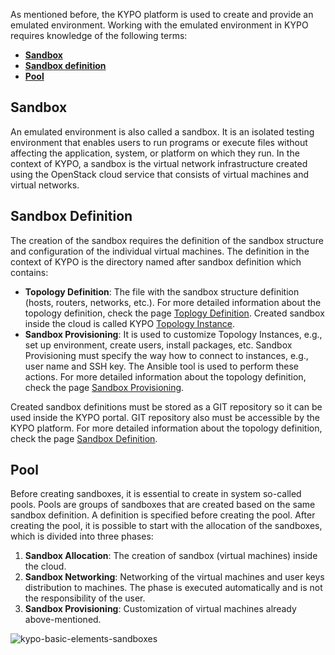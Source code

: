 As mentioned before, the KYPO platform is used to create and provide an emulated environment. Working with the emulated environment in KYPO requires knowledge of the following terms:

* [**Sandbox**](#sandbox)
* [**Sandbox definition**](#sandbox-definition)
* [**Pool**](#pool)

## Sandbox
An emulated environment is also called a sandbox. It is an isolated testing environment that enables users to run programs or execute files without affecting the application, system, or platform on which they run. In the context of KYPO, a sandbox is the virtual network infrastructure created using the OpenStack cloud service that consists of virtual machines and virtual networks.

## Sandbox Definition
The creation of the sandbox requires the definition of the sandbox structure and configuration of the individual virtual machines. The definition in the context of KYPO is the directory named after sandbox definition which contains: 

* **Topology Definition**: The file with the sandbox structure definition (hosts, routers, networks, etc.). For more detailed information about the topology definition, check the page [Toplogy Definition](../sandbox-topology/topology-definition). Created sandbox inside the cloud is called KYPO [Topology Instance](../sandbox-topology/topology-instance).
* **Sandbox Provisioning**: It is used to customize Topology Instances, e.g., set up environment, create users, install packages, etc. Sandbox Provisioning must specify the way how to connect to instances, e.g., user name and SSH key. The Ansible tool is used to perform these actions. For more detailed information about the topology definition, check the page [Sandbox Provisioning](../sandbox-provisioning).

Created sandbox definitions must be stored as a GIT repository so it can be used inside the KYPO portal. GIT repository also must be accessible by the KYPO platform. For more detailed information about the topology definition, check the page [Sandbox Definition](../sandbox-definition).

## Pool
Before creating sandboxes, it is essential to create in system so-called pools. Pools are groups of sandboxes that are created based on the same sandbox definition. A definition is specified before creating the pool. After creating the pool, it is possible to start with the allocation of the sandboxes, which is divided into three phases:
    
1. **Sandbox Allocation**: The creation of sandbox (virtual machines) inside the cloud.
2. **Sandbox Networking**: Networking of the virtual machines and user keys distribution to machines. The phase is executed automatically and is not the responsibility of the user. 
3. **Sandbox Provisioning**: Customization of virtual machines already above-mentioned. 
 

![kypo-basic-elements-sandboxes](/img/operation-guide/sandboxes/KYPO-basic-elements-sandboxes.png)
